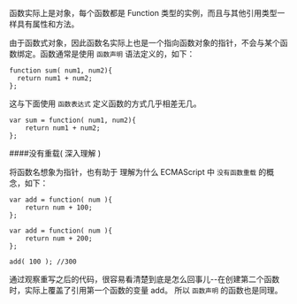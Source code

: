 函数实际上是对象，每个函数都是 Function 类型的实例，而且与其他引用类型一样具有属性和方法。

由于函数式对象，因此函数名实际上也是一个指向函数对象的指针，不会与某个函数绑定。函数通常是使用 `函数声明` 语法定义的，如下：

    function sum( num1, num2){
      return num1 + num2;
    };
  
这与下面使用 `函数表达式` 定义函数的方式几乎相差无几。

    var sum = function( num1, num2){
        return num1 + num2;
    };

####没有重载( 深入理解 )

将函数名想象为指针，也有助于 理解为什么 ECMAScript 中 `没有函数重载` 的概念，如下：

    var add = function( num ){
        return num + 100;
    };
        
    var add = function( num ){
        return num + 200;
    };
      
    add( 100 ); //300
    
通过观察重写之后的代码，很容易看清楚到底是怎么回事儿--在创建第二个函数时，实际上覆盖了引用第一个函数的变量 add。 所以 `函数声明` 的函数也是同理。
    
